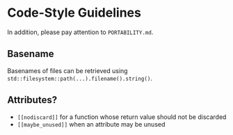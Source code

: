 # Code-Style Guidelines

In addition, please pay attention to `PORTABILITY.md`.

## Basename
Basenames of files can be retrieved using `std::filesystem::path(...).filename().string()`.

## Attributes?
- `[[nodiscard]]` for a function whose return value should not be discarded
- `[[maybe_unused]]` when an attribute may be unused
